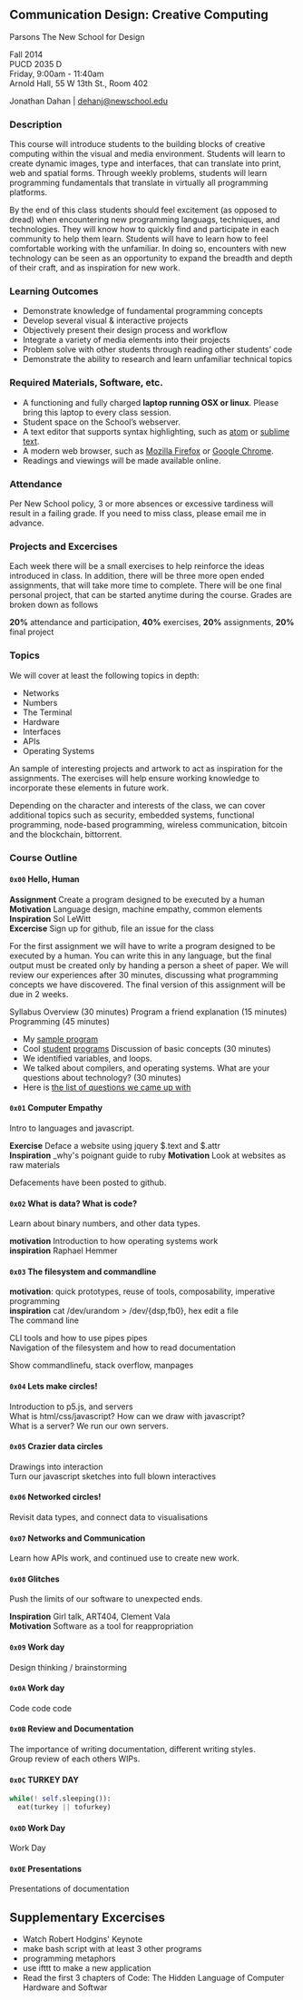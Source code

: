 ## Communication Design: Creative Computing
Parsons The New School for Design

Fall 2014  
PUCD 2035 D  
Friday, 9:00am - 11:40am  
Arnold Hall, 55 W 13th St., Room 402

Jonathan Dahan | dehanj@newschool.edu

### Description

This course will introduce students to the building blocks of creative computing within the visual and media environment. Students will learn to create dynamic images, type and interfaces, that can translate into print, web and spatial forms. Through weekly problems, students will learn programming fundamentals that translate in virtually all programming platforms.

By the end of this class students should feel excitement (as opposed to dread) when encountering new programming languags, techniques, and technologies. They will know how to quickly find and participate in each community to help them learn. Students will have to learn how to feel comfortable working with the unfamiliar. In doing so, encounters with new technology can be seen as an opportunity to expand the breadth and depth of their craft, and as inspiration for new work.

### Learning Outcomes

* Demonstrate knowledge of fundamental programming concepts
* Develop several visual & interactive projects
* Objectively present their design process and workflow
* Integrate a variety of media elements into their projects
* Problem solve with other students through reading other students’ code
* Demonstrate the ability to research and learn unfamiliar technical topics

### Required Materials, Software, etc.

+ A functioning and fully charged **laptop running OSX or linux**. Please bring this laptop to every class session.
+ Student space on the School’s webserver.
+ A text editor that supports syntax highlighting, such as [atom](atom.io) or [sublime text](sublimetext.com).
+ A modern web browser, such as [Mozilla Firefox](firefox.org) or [Google Chrome](google.com/chrome).
+ Readings and viewings will be made available online.

### Attendance

Per New School policy, 3 or more absences or excessive tardiness will result in a failing grade. If you need to miss class, please email me in advance.

### Projects and Excercises

Each week there will be a small exercises to help reinforce the ideas introduced in class. In addition, there will be three more open ended assignments, that will take more time to complete. There will be one final personal project, that can be started anytime during the course. Grades are broken down as follows

**20%** attendance and participation,
**40%** exercises,
**20%** assignments,
**20%** final project

### Topics

We will cover at least the following topics in depth:

- Networks
- Numbers
- The Terminal
- Hardware
- Interfaces
- APIs
- Operating Systems

An sample of interesting projects and artwork to act as inspiration for the assignments.
The exercises will help ensure working knowledge to incorporate these elements in future work.

Depending on the character and interests of the class, we can cover additional topics such as security, embedded systems, functional programming, node-based programming, wireless communication, bitcoin and the blockchain, bittorrent.

### Course Outline

#### `0x00` Hello, Human

**Assignment** Create a program designed to be executed by a human  
**Motivation** Language design, machine empathy, common elements  
**Inspiration** Sol LeWitt  
**Excercise** Sign up for github, file an issue for the class  

For the first assignment we will have to write a program designed to be executed by a human. You can write this in any language, but the final output must be created only by handing a person a sheet of paper. We will review our experiences after 30 minutes, discussing what programming concepts we have discovered. The final version of this assignment will be due in 2 weeks.

Syllabus Overview (30 minutes)
Program a friend explanation (15 minutes)
Programming (45 minutes)
 - My [sample program](0x01_human_program.md)
 - Cool [student](http://instagram.com/p/sSU-5zRxA0/) [programs](http://instagram.com/p/sSVD-uRxA7/)
Discussion of basic concepts (30 minutes)
 - We identified variables, and loops.
 - We talked about compilers, and operating systems.
What are your questions about technology? (30 minutes)
 - Here is [the list of questions we came up with](https://github.com/jedahan/pucd2035d/blob/master/questions.md)

#### `0x01` Computer Empathy

Intro to languages and javascript.

**Exercise** Deface a website using jquery $.text and $.attr  
**Inspiration** _why's poignant guide to ruby
**Motivation** Look at websites as raw materials

Defacements have been posted to github.

#### `0x02` What is data? What is code?

Learn about binary numbers, and other data types.

**motivation** Introduction to how operating systems work  
**inspiration** Raphael Hemmer

#### `0x03` The filesystem and commandline

**motivation**: quick prototypes, reuse of tools, composability, imperative programming  
**inspiration** cat /dev/urandom > /dev/{dsp,fb0}, hex edit a file  
The command line

CLI tools and how to use pipes pipes  
Navigation of the filesystem and how to read documentation  

Show commandlinefu, stack overflow, manpages  

#### `0x04` Lets make circles!

Introduction to p5.js, and servers   
What is html/css/javascript? How can we draw with javascript?  
What is a server? We run our own servers.  

#### `0x05` Crazier data circles

Drawings into interaction  
Turn our javascript sketches into full blown interactives  

#### `0x06` Networked circles!

Revisit data types, and connect data to visualisations  

#### `0x07` Networks and Communication

Learn how APIs work, and continued use to create new work.  

#### `0x08` Glitches

Push the limits of our software to unexpected ends.

**Inspiration** Girl talk, ART404, Clement Vala  
**Motivation** Software as a tool for reappropriation  

#### `0x09` Work day

Design thinking / brainstorming

#### `0x0A` Work day

Code code code

#### `0x0B` Review and Documentation

The importance of writing documentation, different writing styles.  
Group review of each others WIPs.

#### `0x0C` TURKEY DAY

```python
while(! self.sleeping()):
  eat(turkey || tofurkey)
```

#### `0x0D` Work Day

Work Day

#### `0x0E` Presentations

Presentations of documentation

## Supplementary Excercises

- Watch Robert Hodgins' Keynote
- make bash script with at least 3 other programs
- programming metaphors
- use ifttt to make a new application
- Read the first 3 chapters of Code: The Hidden Language of Computer Hardware and Softwar
